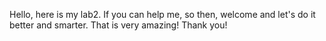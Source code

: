 Hello, here is my lab2. If you can help me, so then, welcome and let's do it better and smarter. That is very amazing!
Thank you!
